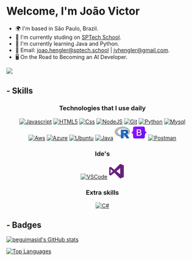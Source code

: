 Welcome, I'm João Victor
==========================

* 🌍  I'm based in São Paulo, Brazil.
* 🚀  I'm currently studing on [SPTech School](https://www.sptech.school).
* 🧠  I'm currently learning Java and Python.
* 💬  Email: joao.hengler@sptech.school | jvhengler@gmail.com.
* 🖥️  On the Road to Becoming an AI Developer.

<a href="https://www.github.com/JoaoVictorHengler" target="_blank" rel="noreferrer"><img
src="https://img.shields.io/github/followers/JoaoVictorHengler?logo=github&style=for-the-badge&color=3382ed&labelColor=171717" /></a>

<h2>- Skills</h2>

<p align="center" >
</p>

<div align="center">
  <h3>Technologies that I use daily</h3>
  <a href="https://developer.mozilla.org/en-US/docs/Web/JavaScript" target="_blank" rel="noreferrer"><img src="https://raw.githubusercontent.com/danielcranney/readme-generator/main/public/icons/skills/javascript-colored.svg" width="40" height="40" alt="Javascript" /></a>
  <a href="https://developer.mozilla.org/en-US/docs/Glossary/HTML5" target="_blank" rel="noreferrer"><img src="https://raw.githubusercontent.com/danielcranney/readme-generator/main/public/icons/skills/html5-colored.svg" width="40" height="40" alt="HTML5" /></a>
  <a href="https://developer.mozilla.org/en-US/docs/Glossary/Css" target="_blank" rel="noreferrer"><img src="https://user-images.githubusercontent.com/25181517/183898674-75a4a1b1-f960-4ea9-abcb-637170a00a75.png" width="40" height="40" alt="Css" /></a>
  <a href="https://nodejs.org/en/" target="_blank" rel="noreferrer"><img src="https://raw.githubusercontent.com/danielcranney/readme-generator/main/public/icons/skills/nodejs-colored.svg" width="40" height="40" alt="NodeJS" /></a>
  <a href="https://git-scm.com" target="_blank" rel="noreferrer"><img src="https://user-images.githubusercontent.com/25181517/192108372-f71d70ac-7ae6-4c0d-8395-51d8870c2ef0.png" width="40" height="40" alt="Git" /></a>
  <a href="https://www.python.org" target="_blank" rel="noreferrer"><img src="https://user-images.githubusercontent.com/25181517/183423507-c056a6f9-1ba8-4312-a350-19bcbc5a8697.png" width="40" height="40" alt="Python" /></a>
  <a href="https://www.mysql.com" target="_blank" rel="noreferrer"><img src="https://user-images.githubusercontent.com/25181517/183896128-ec99105a-ec1a-4d85-b08b-1aa1620b2046.png" width="40" height="40" alt="Mysql" /></a>
  <br/>
  <a href="https://aws.amazon.com" target="_blank" rel="noreferrer"><img src="https://user-images.githubusercontent.com/25181517/183896132-54262f2e-6d98-41e3-8888-e40ab5a17326.png" width="40" height="40" alt="Aws" /></a>
  <a href="https://azure.microsoft.com/pt-br/" target="_blank" rel="noreferrer"><img src="https://user-images.githubusercontent.com/25181517/183911544-95ad6ba7-09bf-4040-ac44-0adafedb9616.png" width="40" height="40" alt="Azure" /></a>
  <a href="https://ubuntu.com" target="_blank" rel="noreferrer"><img src="https://user-images.githubusercontent.com/25181517/186884153-99edc188-e4aa-4c84-91b0-e2df260ebc33.png" width="40" height="40" alt="Ubuntu" /></a>
  <a href="https://www.oracle.com/java/technologies/downloads/" target="_blank" rel="noreferrer"><img src="https://user-images.githubusercontent.com/25181517/117201156-9a724800-adec-11eb-9a9d-3cd0f67da4bc.png" width="40" height="40" alt="Java" /></a>
  <a href="https://www.r-project.org" target="_blank" rel="noreferrer"><img src="https://github.com/devicons/devicon/blob/master/icons/r/r-original.svg" width="40" height="40" alt="R" /></a>
  <a href="https://getbootstrap.com" target="_blank" rel="noreferrer"><img src="https://github.com/devicons/devicon/blob/master/icons/bootstrap/bootstrap-original.svg" width="40" height="40" alt="Bootstrap" /></a>
  <a href="https://www.postman.com" target="_blank" rel="noreferrer"><img src="https://user-images.githubusercontent.com/25181517/192109061-e138ca71-337c-4019-8d42-4792fdaa7128.png" width="40" height="40" alt="Postman" /></a>
</div>

<div align="center">
  <h3>Ide's</h3>
  <a href="https://visualstudio.microsoft.com" target="_blank" rel="noreferrer"><img src="https://user-images.githubusercontent.com/25181517/192108891-d86b6220-e232-423a-bf5f-90903e6887c3.png" width="40" height="40" alt="VSCode" /></a>
  <a href="https://visualstudio.microsoft.com" target="_blank" rel="noreferrer"><img src="https://github.com/devicons/devicon/blob/master/icons/visualstudio/visualstudio-plain.svg" width="40" height="40" alt="VStudio" /></a>
</div>

<div align="center">
  <h3>Extra skills</h3>
  <a href="https://https://learn.microsoft.com/pt-br/dotnet/csharp/tour-of-csharp/" target="_blank" rel="noreferrer"><img src="https://user-images.githubusercontent.com/25181517/121405384-444d7300-c95d-11eb-959f-913020d3bf90.png" width="40" height="40" alt="C#" /></a>
</div>

<h2>- Badges</h2>

<a href="http://www.github.com/JoaoVictorHengler"><img src="https://github-readme-stats-peguimasid.vercel.app/api?username=JoaoVictorHengler&show_icons=true&hide=&count_private=true&title_color=3382ed&text_color=ffffff&icon_color=3382ed&bg_color=171717&hide_border=true&show_icons=true" alt="peguimasid's GitHub stats" /></a>


<a href="https://github.com/JoaoVictorHengler" align="left"><img src="https://github-readme-stats-peguimasid.vercel.app/api/top-langs/?username=JoaoVictorHengler&layout=compact&title_color=3382ed&text_color=ffffff&icon_color=3382ed&bg_color=171717&hide_border=true&locale=en&custom_title=Top%20%Languages" alt="Top Languages" /></a>

